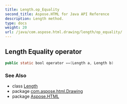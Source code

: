 ```yaml
---
title: Length.op_Equality
second_title: Aspose.HTML for Java API Reference
description: Length method. 
type: docs
weight: 20
url: /java/com.aspose.html.drawing/length/op_equality/
---
```

## Length Equality operator

```java
public static bool operator ==(Length a, Length b)
```

### See Also

* class [Length](../)
* package [com.aspose.html.Drawing](../../length/)
* package [Aspose.HTML](../../../)
